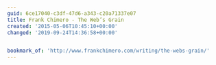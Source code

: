 ```yaml
---
guid: 6ce17040-c3df-47d6-a343-c20a71337e07
title: Frank Chimero - The Web’s Grain
created: '2015-05-06T10:45:10+00:00'
changed: '2019-09-24T14:36:58+00:00'


bookmark_of: 'http://www.frankchimero.com/writing/the-webs-grain/'
---
```




